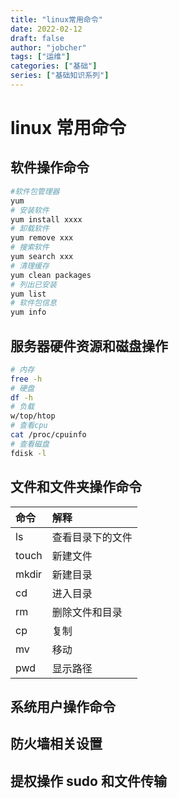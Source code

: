 ```yaml
---
title: "linux常用命令"
date: 2022-02-12
draft: false
author: "jobcher"
tags: ["运维"]
categories: ["基础"]
series: ["基础知识系列"]
---
```


# linux 常用命令

## 软件操作命令

```sh
#软件包管理器
yum
# 安装软件
yum install xxxx
# 卸载软件
yum remove xxx
# 搜索软件
yum search xxx
# 清理缓存
yum clean packages
# 列出已安装
yum list
# 软件包信息
yum info
```

## 服务器硬件资源和磁盘操作

```sh
# 内存
free -h
# 硬盘
df -h
# 负载
w/top/htop
# 查看cpu
cat /proc/cpuinfo
# 查看磁盘
fdisk -l
```

## 文件和文件夹操作命令

| 命令  | 解释             |
| :---- | :--------------- |
| ls    | 查看目录下的文件 |
| touch | 新建文件         |
| mkdir | 新建目录         |
| cd    | 进入目录         |
| rm    | 删除文件和目录   |
| cp    | 复制             |
| mv    | 移动             |
| pwd   | 显示路径         |

## 系统用户操作命令

## 防火墙相关设置

## 提权操作 sudo 和文件传输
